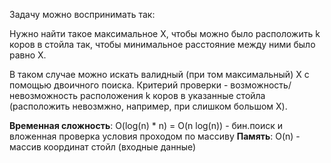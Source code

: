 Задачу можно воспринимать так:

Нужно найти такое максимальное X, чтобы можно было расположить k коров в стойла так, чтобы минимальное расстояние между ними было равно X.

В таком случае можно искать валидный (при том максимальный) X с помощью двоичного поиска. Критерий проверки - возможность/невозможность расположения k коров в указанные стойла (расположить невозмжно, например, при слишком большом X).

**Временная сложность**: O(log(n) * n) = O(n log(n)) - бин.поиск и вложенная проверка условия проходом по массиву
**Память**: O(n) - массив координат стойл (входные данные)
